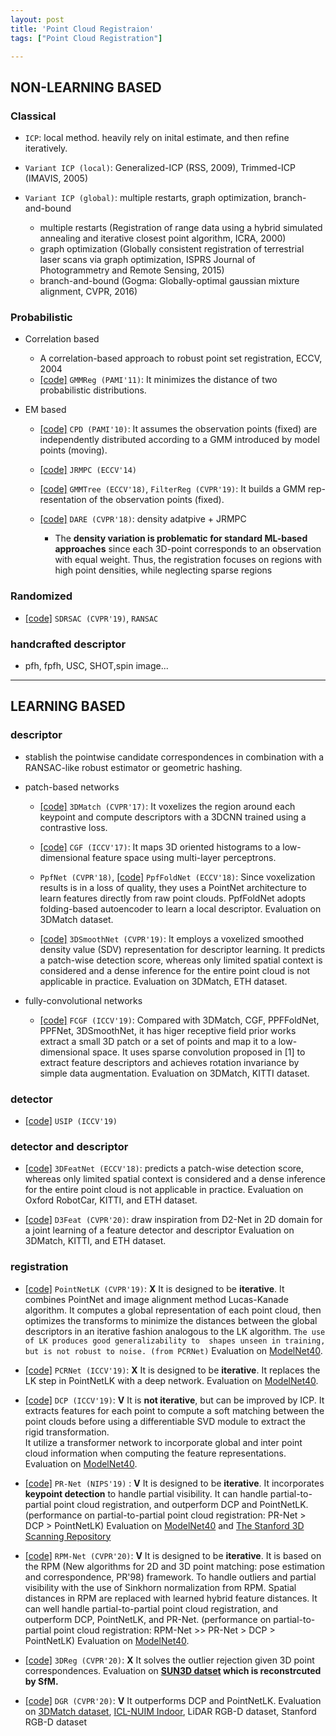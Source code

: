 ```yaml
---
layout: post
title: 'Point Cloud Registraion'
tags: ["Point Cloud Registration"]

---
```


## NON-LEARNING BASED
### Classical
- `ICP`: local method. heavily rely on inital estimate, and then refine iteratively.
  
- `Variant ICP (local)`: Generalized-ICP (RSS, 2009), Trimmed-ICP (IMAVIS, 2005)
  
- `Variant ICP (global)`: multiple restarts, graph optimization, branch-and-bound
  - multiple restarts (Registration of range data using a hybrid simulated annealing and iterative closest point algorithm, ICRA, 2000)
  - graph optimization (Globally consistent registration of terrestrial laser scans via graph optimization, ISPRS Journal of Photogrammetry and Remote Sensing, 2015)
  - branch-and-bound (Gogma: Globally-optimal gaussian mixture alignment, CVPR, 2016)
  
### Probabilistic
- Correlation based
  - A correlation-based approach to robust point set registration, ECCV, 2004 
  - [[code]](https://github.com/neka-nat/probreg) `GMMReg (PAMI'11)`:
    It minimizes the distance of two probabilistic distributions.

- EM based
  - [[code]](https://github.com/neka-nat/probreg) `CPD (PAMI'10)`: 
  It assumes the observation points (fixed) are independently distributed 
  according to a GMM introduced by model points (moving).

  - [[code]](https://team.inria.fr/perception/research/jrmpc/) `JRMPC (ECCV'14)`
   
  - [[code]](https://github.com/neka-nat/probreg) 
  `GMMTree (ECCV'18)`, `FilterReg (CVPR'19)`: 
  It builds a GMM rep-resentation of the observation points (fixed).
  
  - [[code]](https://github.com/felja633/DARE) `DARE (CVPR'18)`: density adatpive + JRMPC
    - The **density variation is problematic for standard ML-based approaches** since each 3D-point corresponds to an observation with equal weight. Thus, the registration focuses on regions with high point densities, while neglecting sparse regions

### Randomized
  - [[code]](https://github.com/intellhave/SDRSAC) `SDRSAC (CVPR'19)`, `RANSAC`

### handcrafted descriptor
  - pfh, fpfh, USC, SHOT,spin image...

---

## LEARNING BASED  
### descriptor
  - stablish the pointwise candidate correspondences in combination with a RANSAC-like robust estimator or geometric hashing.
  - patch-based networks
    - [[code]](https://github.com/andyzeng/3dmatch-toolbox) `3DMatch (CVPR'17)`: 
    It voxelizes the region around each keypoint and 
    compute descriptors with a 3DCNN trained using a contrastive loss.

    - [[code]](https://github.com/marckhoury/CGF) `CGF (ICCV'17)`: 
    It maps 3D oriented histograms to a low-dimensional feature space using multi-layer perceptrons.

    - `PpfNet (CVPR'18)`, [[code]](https://github.com/XuyangBai/PPF-FoldNet) `PpfFoldNet (ECCV'18)`: 
    Since voxelization results is in a loss of quality, they uses a PointNet architecture 
    to learn features directly from raw point clouds. 
    PpfFoldNet adopts folding-based autoencoder to learn a local descriptor.
    Evaluation on 3DMatch dataset.

    - [[code]](https://github.com/zgojcic/3DSmoothNet) `3DSmoothNet (CVPR'19)`: 
    It employs a voxelized smoothed density value (SDV) representation for descriptor learning. 
    It predicts a patch-wise detection score, whereas only limited spatial context is considered 
    and a dense inference for the entire point cloud is not applicable in practice.
    Evaluation on 3DMatch, ETH dataset.

  - fully-convolutional networks
    - [[code]](https://github.com/chrischoy/FCGF) `FCGF (ICCV'19)`: 
    Compared with 3DMatch, CGF, PPFFoldNet, PPFNet, 3DSmoothNet, 
    it has higer receptive field prior works extract a small 3D patch or 
    a set of points and map it to a low-dimensional space. 
    It uses sparse convolution proposed in [1] to extract feature descriptors 
    and achieves rotation invariance by simple data augmentation.
    Evaluation on 3DMatch, KITTI dataset.

### detector
  - [[code]](https://github.com/lijx10/USIP) `USIP (ICCV'19)`
  
### detector and descriptor
  - [[code]](https://github.com/yewzijian/3DFeatNet) `3DFeatNet (ECCV'18)`: 
  predicts a patch-wise detection score, whereas only limited spatial context is considered 
  and a dense inference for the entire point cloud is not applicable in practice.
  Evaluation on Oxford RobotCar, KITTI, and ETH dataset.

  - [[code]](https://github.com/XuyangBai/D3Feat) `D3Feat (CVPR'20)`: 
  draw inspiration from D2-Net in 2D domain for a joint learning of a feature detector and descriptor
  Evaluation on 3DMatch, KITTI, and ETH dataset.
  
### registration
 - [[code]](https://github.com/hmgoforth/PointNetLK) `PointNetLK (CVPR'19)`: **X**
 It is designed to be **iterative**.
 It combines PointNet and image alignment method Lucas-Kanade algorithm. 
 It computes a global representation of each point cloud,
 then optimizes the transforms to minimize the distances between
 the global descriptors in an iterative fashion analogous to the LK algorithm.
 `The use of LK produces good generalizability to 
 shapes unseen in training, but is not robust to noise. (from PCRNet)`
 Evaluation on [ModelNet40](https://modelnet.cs.princeton.edu/).
 
 - [[code]](https://github.com/vinits5/pcrnet) `PCRNet (ICCV'19)`: **X**
 It is designed to be **iterative**.
 It replaces the LK step in PointNetLK with a deep network.
 Evaluation on [ModelNet40](https://modelnet.cs.princeton.edu/).
 
 - [[code]](https://github.com/WangYueFt/dcp) `DCP (ICCV'19)`: **V** 
 It is **not iterative**, but can be improved by ICP.
 It extracts features for each point to compute a soft matching 
 between the point clouds before using a differentiable SVD module to 
 extract the rigid transformation.  
 It utilize a transformer network to 
 incorporate global and inter point cloud information when 
 computing the feature representations.
 Evaluation on [ModelNet40](https://modelnet.cs.princeton.edu/).
 
 - [[code]](https://github.com/WangYueFt/prnet) `PR-Net (NIPS'19)` : **V** 
 It is designed to be **iterative**.
 It incorporates **keypoint detection** to handle partial visibility.
 It can handle partial-to-partial point cloud registration, and outperform DCP and PointNetLK.
 (performance on partial-to-partial point cloud registration: PR-Net > DCP > PointNetLK)
 Evaluation on [ModelNet40](https://modelnet.cs.princeton.edu/)
 and [The Stanford 3D Scanning Repository](http://graphics.stanford.edu/data/3Dscanrep/)
 
 -  [[code]](https://github.com/yewzijian/RPMNet) `RPM-Net (CVPR'20)`: **V** 
 It is designed to be **iterative**.
 It is based on the RPM (New algorithms for 2D and 3D
 point matching: pose estimation and correspondence, PR'98) framework. 
 To handle outliers and  partial visibility with the use of Sinkhorn normalization from RPM. 
 Spatial distances in RPM are replaced with learned hybrid feature distances.
 It can well handle partial-to-partial point cloud registration, and outperform DCP, PointNetLK, and PR-Net.
 (performance on partial-to-partial point cloud registration: RPM-Net >> PR-Net > DCP > PointNetLK)
 Evaluation on [ModelNet40](https://modelnet.cs.princeton.edu/).
 
 - [[code]](https://github.com/3DVisionISR/3DRegNet) `3DReg (CVPR'20)`: **X** 
 It solves the outlier rejection given 3D point correspondences.
 Evaluation on **[SUN3D datset](http://sun3d.cs.princeton.edu/) which is reconstrcuted by SfM.** 
 
 
 - [[code]](https://github.com/chrischoy/DeepGlobalRegistration) `DGR (CVPR'20)`: **V** 
 It outperforms DCP and PointNetLK.
 Evaluation on [3DMatch dataset](http://3dmatch.cs.princeton.edu/), 
 [ICL-NUIM Indoor](http://redwood-data.org/indoor/dataset.html), LiDAR RGB-D dataset, Stanford RGB-D dataset
  
